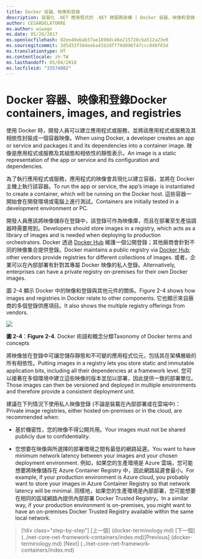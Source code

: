 ```yaml
---
title: Docker 容器、映像和登錄
description: 容器化 .NET 應用程式的 .NET 微服務架構 | Docker 容器、映像和登錄
author: CESARDELATORRE
ms.author: wiwagn
ms.date: 05/26/2017
ms.openlocfilehash: 02ee40ebab37ae1898dc46e215728cba512a23e0
ms.sourcegitcommit: 3d5d33f384eeba41b2dff79d096f47ccc8d8f03d
ms.translationtype: HT
ms.contentlocale: zh-TW
ms.lasthandoff: 05/04/2018
ms.locfileid: "33574082"
---
```

# <a name="docker-containers-images-and-registries"></a><span data-ttu-id="a32dc-103">Docker 容器、映像和登錄</span><span class="sxs-lookup"><span data-stu-id="a32dc-103">Docker containers, images, and registries</span></span>

<span data-ttu-id="a32dc-104">使用 Docker 時，開發人員可以建立應用程式或服務，並將該應用程式或服務及其相依性封裝成一個容器映像。</span><span class="sxs-lookup"><span data-stu-id="a32dc-104">When using Docker, a developer creates an app or service and packages it and its dependencies into a container image.</span></span> <span data-ttu-id="a32dc-105">映像是應用程式或服務及其組態和相依性的靜態表示。</span><span class="sxs-lookup"><span data-stu-id="a32dc-105">An image is a static representation of the app or service and its configuration and dependencies.</span></span>

<span data-ttu-id="a32dc-106">為了執行應用程式或服務，應用程式的映像會具現化以建立容器，並將在 Docker 主機上執行該容器。</span><span class="sxs-lookup"><span data-stu-id="a32dc-106">To run the app or service, the app’s image is instantiated to create a container, which will be running on the Docker host.</span></span> <span data-ttu-id="a32dc-107">這些容器一開始會在開發環境或電腦上進行測試。</span><span class="sxs-lookup"><span data-stu-id="a32dc-107">Containers are initially tested in a development environment or PC.</span></span>

<span data-ttu-id="a32dc-108">開發人員應該將映像儲存在登錄中，該登錄可作為映像庫，而且在部署至生產協調器時需要用到。</span><span class="sxs-lookup"><span data-stu-id="a32dc-108">Developers should store images in a registry, which acts as a library of images and is needed when deploying to production orchestrators.</span></span> <span data-ttu-id="a32dc-109">Docker 透過 [Docker Hub](https://hub.docker.com/) 維護一個公開登錄；其他廠商會針對不同的映像集合提供登錄。</span><span class="sxs-lookup"><span data-stu-id="a32dc-109">Docker maintains a public registry via [Docker Hub](https://hub.docker.com/); other vendors provide registries for different collections of images.</span></span> <span data-ttu-id="a32dc-110">或者，企業可以在內部部署有針對其專屬 Docker 映像的私人登錄。</span><span class="sxs-lookup"><span data-stu-id="a32dc-110">Alternatively, enterprises can have a private registry on-premises for their own Docker images.</span></span>

<span data-ttu-id="a32dc-111">圖 2-4 顯示 Docker 中的映像和登錄與其他元件的關係。</span><span class="sxs-lookup"><span data-stu-id="a32dc-111">Figure 2-4 shows how images and registries in Docker relate to other components.</span></span> <span data-ttu-id="a32dc-112">它也顯示來自廠商的多個登錄供應項目。</span><span class="sxs-lookup"><span data-stu-id="a32dc-112">It also shows the multiple registry offerings from vendors.</span></span>

![](./media/image5.PNG)

<span data-ttu-id="a32dc-113">**圖 2-4**：</span><span class="sxs-lookup"><span data-stu-id="a32dc-113">**Figure 2-4**.</span></span> <span data-ttu-id="a32dc-114">Docker 術語和概念分類</span><span class="sxs-lookup"><span data-stu-id="a32dc-114">Taxonomy of Docker terms and concepts</span></span>

<span data-ttu-id="a32dc-115">將映像放在登錄中可讓您儲存靜態和不可變的應用程式位元，包括其在架構層級的所有相依性。</span><span class="sxs-lookup"><span data-stu-id="a32dc-115">Putting images in a registry lets you store static and immutable application bits, including all their dependencies at a framework level.</span></span> <span data-ttu-id="a32dc-116">您可以接著在多個環境中建立這些映像的版本並加以部署，因此提供一致的部署單位。</span><span class="sxs-lookup"><span data-stu-id="a32dc-116">Those images can then be versioned and deployed in multiple environments and therefore provide a consistent deployment unit.</span></span>

<span data-ttu-id="a32dc-117">建議在下列情況下使用私人映像登錄 (不論是裝載在內部部署或在雲端中)：</span><span class="sxs-lookup"><span data-stu-id="a32dc-117">Private image registries, either hosted on-premises or in the cloud, are recommended when:</span></span>

-   <span data-ttu-id="a32dc-118">基於機密性，您的映像不得公開共用。</span><span class="sxs-lookup"><span data-stu-id="a32dc-118">Your images must not be shared publicly due to confidentiality.</span></span>

-   <span data-ttu-id="a32dc-119">您想要在映像與所選擇的部署環境之間有最低的網路延遲。</span><span class="sxs-lookup"><span data-stu-id="a32dc-119">You want to have minimum network latency between your images and your chosen deployment environment.</span></span> <span data-ttu-id="a32dc-120">例如，如果您的生產環境是 Azure 雲端，您可能想要將映像儲存在 Azure Container Registry 中，因此網路延遲會最小。</span><span class="sxs-lookup"><span data-stu-id="a32dc-120">For example, if your production environment is Azure cloud, you probably want to store your images in Azure Container Registry so that network latency will be minimal.</span></span> <span data-ttu-id="a32dc-121">同樣地，如果您的生產環境是內部部署，您可能想要在相同的區域網路內提供內部部署 Docker Trusted Registry。</span><span class="sxs-lookup"><span data-stu-id="a32dc-121">In a similar way, if your production environment is on-premises, you might want to have an on-premises Docker Trusted Registry available within the same local network.</span></span>

>[!div class="step-by-step"]
<span data-ttu-id="a32dc-122">[上一個] (docker-terminology.md) [下一個] (../net-core-net-framework-containers/index.md)</span><span class="sxs-lookup"><span data-stu-id="a32dc-122">[Previous] (docker-terminology.md) [Next] (../net-core-net-framework-containers/index.md)</span></span>
